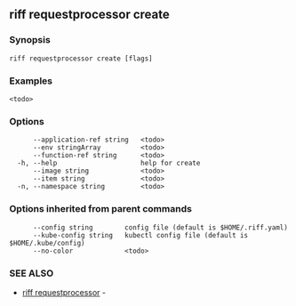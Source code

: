 ## riff requestprocessor create

<todo>

### Synopsis

<todo>

```
riff requestprocessor create [flags]
```

### Examples

```
<todo>
```

### Options

```
      --application-ref string   <todo>
      --env stringArray          <todo>
      --function-ref string      <todo>
  -h, --help                     help for create
      --image string             <todo>
      --item string              <todo>
  -n, --namespace string         <todo>
```

### Options inherited from parent commands

```
      --config string        config file (default is $HOME/.riff.yaml)
      --kube-config string   kubectl config file (default is $HOME/.kube/config)
      --no-color             <todo>
```

### SEE ALSO

* [riff requestprocessor](riff_requestprocessor.md)	 - <todo>

